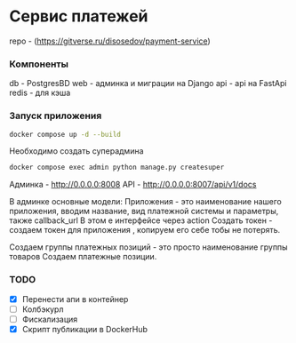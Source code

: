 #  Сервис платежей
repo - (https://gitverse.ru/disosedov/payment-service)

### Компоненты
db - PostgresBD
web - админка и миграции на Django
api - api на FastApi
redis - для кэша

### Запуск приложения
```sh
docker compose up -d --build
```

Необходимо создать суперадмина

```sh
docker compose exec admin python manage.py createsuper
```

Админка - http://0.0.0.0:8008
API - http://0.0.0.0:8007/api/v1/docs

В админке основные модели:
Приложения - это наименование нашего приложения, вводим название, вид платежной системы и параметры, также callback_url
В этом е интерфейсе через action Создать токен - создаем токен для приложения , копируем его себе тобы не потерять.

Создаем группы платежных позиций - это просто наименование группы товаров
Создаем платежные позиции.


### TODO
- [X] Перенести апи в контейнер
- [ ] Колбэкурл
- [ ] Фискализация
- [X] Скрипт публикации в DockerHub
